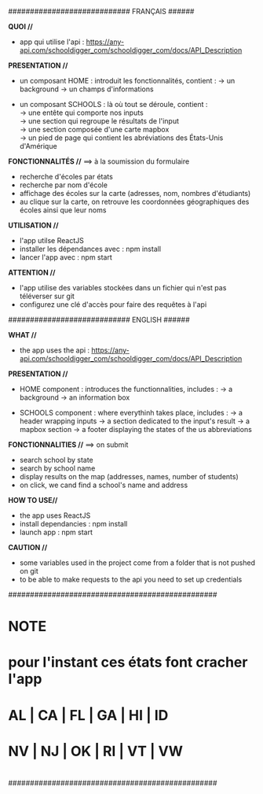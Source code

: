 
############################ FRANÇAIS ######


**QUOI //**

 - app qui utilise l'api : https://any-api.com/schooldigger_com/schooldigger_com/docs/API_Description
 
**PRESENTATION //**

- un composant HOME : introduit les fonctionnalités, contient :
  -> un background 
  -> un champs d'informations                                                                 
                                                                                              
- un composant SCHOOLS : là où tout se déroule, contient :                                    
  -> une entête qui comporte nos inputs                                                       
  -> une section qui regroupe le résultats de l'input                                         
  -> une section composée d'une carte mapbox                                                  
  -> un pied de page qui contient les abréviations des États-Unis d'Amérique                  

**FONCTIONNALITÉS //**
==> à la soumission du formulaire
  - recherche d'écoles par états
  - recherche par nom d'école
  - affichage des écoles sur la carte (adresses, nom, nombres d'étudiants)
  - au clique sur la carte, on retrouve les coordonnées géographiques des écoles ainsi que leur noms
 
**UTILISATION //**
  - l'app utilse ReactJS
  - installer les dépendances avec : npm install 
  - lancer l'app avec : npm start
  
**ATTENTION //**
  - l'app utilise des variables stockées dans un fichier qui n'est pas téléverser sur git
  - configurez une clé d'accès pour faire des requêtes à l'api 

############################ ENGLISH  ######


**WHAT //**

 - the app uses the api : https://any-api.com/schooldigger_com/schooldigger_com/docs/API_Description
 
**PRESENTATION //**

- HOME component : introduces the functionnalities, includes :
  -> a background 
  -> an information box
  
- SCHOOLS component : where everythinh takes place, includes :
  -> a header wrapping inputs
  -> a section dedicated to the input's result
  -> a mapbox section
  -> a footer displaying the states of the us abbreviations

**FONCTIONNALITIES //**
==> on submit
  - search school by state
  - search by school name
  - display results on the map (addresses, names, number of students)
  - on click, we cand find a school's name and address
 
**HOW TO USE//**
  - the app uses ReactJS
  - install dependancies : npm install 
  - launch app : npm start
  
**CAUTION //**
  - some variables used in the project come from a folder that is not pushed on git
  - to be able to make requests to the api you need to set up credentials 


################################################
#                    NOTE                      #
#  pour l'instant ces états font cracher l'app #
#         AL | CA | FL | GA | HI | ID          # 
#         NV | NJ | OK | RI | VT | VW          #
#                                              #
################################################

